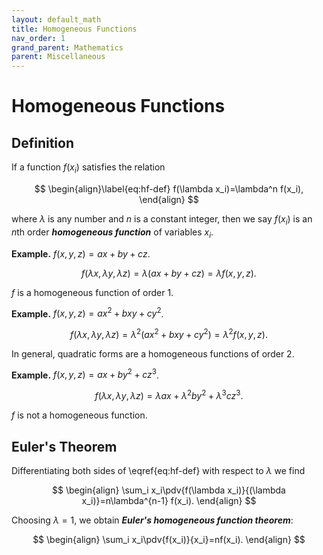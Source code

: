 ```yaml
---
layout: default_math
title: Homogeneous Functions
nav_order: 1
grand_parent: Mathematics
parent: Miscellaneous
---
```


# Homogeneous Functions

## Definition
If a function $f(x_i)$ satisfies the relation

$$
\begin{align}\label{eq:hf-def}
f(\lambda x_i)=\lambda^n f(x_i),
\end{align}
$$

where $\lambda$ is any number and $n$ is a constant integer, then we say $f(x_i)$ is an
$n$th order ***homogeneous function*** of variables $x_i$.

**Example.** $f(x, y, z) = ax + by + cz$.

$$
f(\lambda x, \lambda y, \lambda z) = \lambda (ax + by + cz) = \lambda f(x,y,z).
$$

$f$ is a homogeneous function of order $1$.

**Example.** $f(x, y, z) = ax^2 + bxy + cy^2$.

$$
f(\lambda x, \lambda y, \lambda z) = \lambda^2 (ax^2 + bxy + cy^2) = \lambda^2 f(x,y,z).
$$

In general, quadratic forms are a homogeneous functions of order $2$.

**Example.** $f(x, y, z) = ax + by^2 + cz^3$.

$$
f(\lambda x, \lambda y, \lambda z) = \lambda ax + \lambda^2 by^2 + \lambda^3 cz^3.
$$

$f$ is not a homogeneous function.

## Euler's Theorem
Differentiating both sides of \eqref{eq:hf-def} with respect to $\lambda$ we find

$$
\begin{align}
\sum_i x_i\pdv{f(\lambda x_i)}{(\lambda x_i)}=n\lambda^{n-1} f(x_i).
\end{align}
$$

Choosing $\lambda=1$, we obtain ***Euler's homogeneous function theorem***:

$$
\begin{align}
\sum_i x_i\pdv{f(x_i)}{x_i}=nf(x_i).
\end{align}
$$
